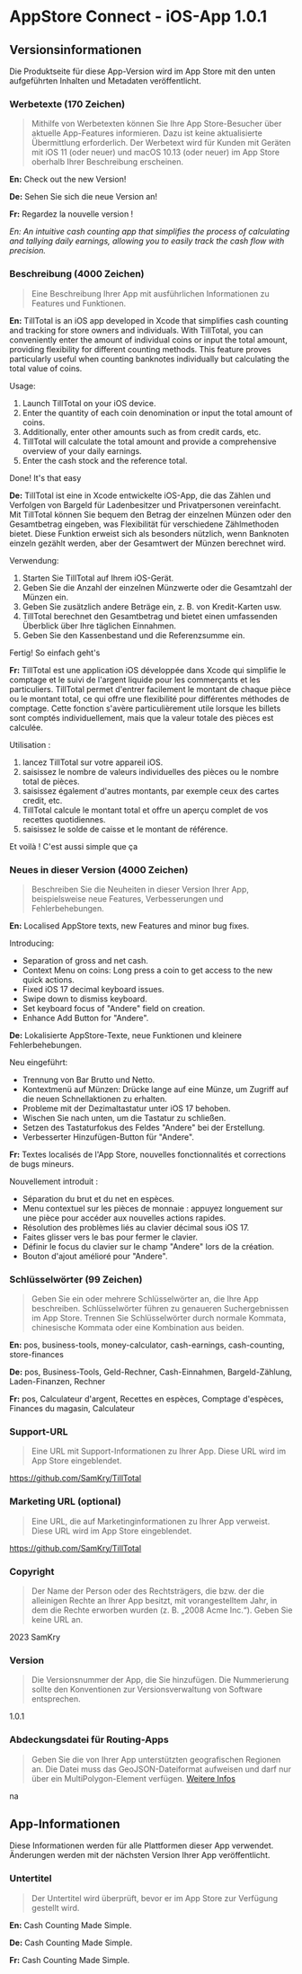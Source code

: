 # AppStore Connect -  iOS-App 1.0.1

## Versionsinformationen
Die Produktseite für diese App-Version wird im App Store mit den unten aufgeführten Inhalten und Metadaten veröffentlicht.

### Werbetexte (170 Zeichen)

> Mithilfe von Werbetexten können Sie Ihre App Store-Besucher über aktuelle App-Features informieren. Dazu ist keine aktualisierte Übermittlung erforderlich. Der Werbetext wird für Kunden mit Geräten mit iOS 11 (oder neuer) und macOS 10.13 (oder neuer) im App Store oberhalb Ihrer Beschreibung erscheinen.

**En:**
Check out the new Version!

**De:**
Sehen Sie sich die neue Version an!

**Fr:**
Regardez la nouvelle version !

*En:*
*An intuitive cash counting app that simplifies the process of calculating and tallying daily earnings, allowing you to easily track the cash flow with precision.*


### Beschreibung (4000 Zeichen)

>	Eine Beschreibung Ihrer App mit ausführlichen Informationen zu Features und Funktionen.

**En:**
TillTotal is an iOS app developed in Xcode that simplifies cash counting and tracking for store owners and individuals. 
With TillTotal, you can conveniently enter the amount of individual coins or input the total amount, providing flexibility for different counting methods. This feature proves particularly useful when counting banknotes individually but calculating the total value of coins.

Usage:
1. Launch TillTotal on your iOS device.
2. Enter the quantity of each coin denomination or input the total amount of coins.
3. Additionally, enter other amounts such as from credit cards, etc.
4. TillTotal will calculate the total amount and provide a comprehensive overview of your daily earnings.
5. Enter the cash stock and the reference total.

Done! It's that easy

**De:**
TillTotal ist eine in Xcode entwickelte iOS-App, die das Zählen und Verfolgen von Bargeld für Ladenbesitzer und Privatpersonen vereinfacht. 
Mit TillTotal können Sie bequem den Betrag der einzelnen Münzen oder den Gesamtbetrag eingeben, was Flexibilität für verschiedene Zählmethoden bietet. Diese Funktion erweist sich als besonders nützlich, wenn Banknoten einzeln gezählt werden, aber der Gesamtwert der Münzen berechnet wird.

Verwendung:
1. Starten Sie TillTotal auf Ihrem iOS-Gerät.
2. Geben Sie die Anzahl der einzelnen Münzwerte oder die Gesamtzahl der Münzen ein.
3. Geben Sie zusätzlich andere Beträge ein, z. B. von Kredit-Karten usw.
4. TillTotal berechnet den Gesamtbetrag und bietet einen umfassenden Überblick über Ihre täglichen Einnahmen.
5. Geben Sie den Kassenbestand und die Referenzsumme ein.

Fertig! So einfach geht's

**Fr:**
TillTotal est une application iOS développée dans Xcode qui simplifie le comptage et le suivi de l'argent liquide pour les commerçants et les particuliers. 
TillTotal permet d'entrer facilement le montant de chaque pièce ou le montant total, ce qui offre une flexibilité pour différentes méthodes de comptage. Cette fonction s'avère particulièrement utile lorsque les billets sont comptés individuellement, mais que la valeur totale des pièces est calculée.

Utilisation :
1. lancez TillTotal sur votre appareil iOS.
2. saisissez le nombre de valeurs individuelles des pièces ou le nombre total de pièces.
3. saisissez également d'autres montants, par exemple ceux des cartes credit, etc.
4. TillTotal calcule le montant total et offre un aperçu complet de vos recettes quotidiennes.
5. saisissez le solde de caisse et le montant de référence.

Et voilà ! C'est aussi simple que ça


### Neues in dieser Version (4000 Zeichen)
> Beschreiben Sie die Neuheiten in dieser Version Ihrer App, beispielsweise neue Features, Verbesserungen und Fehlerbehebungen.

**En:**
Localised AppStore texts, new Features and minor bug fixes.

Introducing: 
- Separation of gross and net cash.
- Context Menu on coins: Long press a coin to get access to the new quick actions.
- Fixed iOS 17 decimal keyboard issues.
- Swipe down to dismiss keyboard.
- Set keyboard focus of "Andere" field on creation.
- Enhance Add Button for "Andere".

**De:**
Lokalisierte AppStore-Texte, neue Funktionen und kleinere Fehlerbehebungen.

Neu eingeführt: 
- Trennung von Bar Brutto und Netto.
- Kontextmenü auf Münzen: Drücke lange auf eine Münze, um Zugriff auf die neuen Schnellaktionen zu erhalten.
- Probleme mit der Dezimaltastatur unter iOS 17 behoben.
- Wischen Sie nach unten, um die Tastatur zu schließen.
- Setzen des Tastaturfokus des Feldes "Andere" bei der Erstellung.
- Verbesserter Hinzufügen-Button für "Andere".

**Fr:**
Textes localisés de l'App Store, nouvelles fonctionnalités et corrections de bugs mineurs.

Nouvellement introduit :
- Séparation du brut et du net en espèces.
- Menu contextuel sur les pièces de monnaie : appuyez longuement sur une pièce pour accéder aux nouvelles actions rapides.
- Résolution des problèmes liés au clavier décimal sous iOS 17.
- Faites glisser vers le bas pour fermer le clavier.
- Définir le focus du clavier sur le champ "Andere" lors de la création.
- Bouton d'ajout amélioré pour "Andere".

### Schlüsselwörter (99 Zeichen)

> Geben Sie ein oder mehrere Schlüsselwörter an, die Ihre App beschreiben. Schlüsselwörter führen zu genaueren Suchergebnissen im App Store. Trennen Sie Schlüsselwörter durch normale Kommata, chinesische Kommata oder eine Kombination aus beiden.

**En:**
pos, business-tools, money-calculator, cash-earnings, cash-counting, store-finances

**De:**
pos, Business-Tools, Geld-Rechner, Cash-Einnahmen, Bargeld-Zählung, Laden-Finanzen, Rechner

**Fr:**
pos, Calculateur d'argent, Recettes en espèces, Comptage d'espèces, Finances du magasin, Calculateur


### Support-URL

> Eine URL mit Support-Informationen zu Ihrer App. Diese URL wird im App Store eingeblendet.

https://github.com/SamKry/TillTotal

### Marketing URL (optional)

> Eine URL, die auf Marketinginformationen zu Ihrer App verweist. Diese URL wird im App Store eingeblendet.

https://github.com/SamKry/TillTotal

### Copyright

> Der Name der Person oder des Rechtsträgers, die bzw. der die alleinigen Rechte an Ihrer App besitzt, mit vorangestelltem Jahr, in dem die Rechte erworben wurden (z. B. „2008 Acme Inc.“). Geben Sie keine URL an.

2023 SamKry

### Version

> Die Versionsnummer der App, die Sie hinzufügen. Die Nummerierung sollte den Konventionen zur Versionsverwaltung von Software entsprechen.

1.0.1

### Abdeckungsdatei für Routing-Apps

> Geben Sie die von Ihrer App unterstützten geografischen Regionen an. Die Datei muss das GeoJSON-Dateiformat aufweisen und darf nur über ein MultiPolygon-Element verfügen. [Weitere Infos](https://developer.apple.com/help/app-store-connect/reference/platform-version-information)

na


## App-Informationen

Diese Informationen werden für alle Plattformen dieser App verwendet. Änderungen werden mit der nächsten Version Ihrer App veröffentlicht.

### Untertitel

> Der Untertitel wird überprüft, bevor er im App Store zur Verfügung gestellt wird.

**En:**
Cash Counting Made Simple.

**De:**
Cash Counting Made Simple.

**Fr:**
Cash Counting Made Simple.


